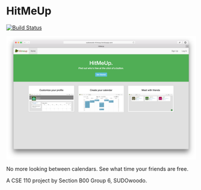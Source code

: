 # HitMeUp

[![Build Status](https://magnum.travis-ci.com/sudo-woodo/hitmeup.svg?token=mrfhggqSNNETj8jymZkK&branch=master)](https://magnum.travis-ci.com/sudo-woodo/hitmeup)

![Preview](preview.png)

No more looking between calendars. See what time your friends are free.

A CSE 110 project by Section B00 Group 6, SUDOwoodo.

